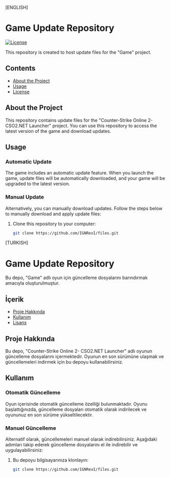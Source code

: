 [ENGLISH]
# Game Update Repository

[![License](https://img.shields.io/badge/License-MIT-blue.svg)](https://opensource.org/licenses/MIT)

This repository is created to host update files for the "Game" project.

## Contents

- [About the Project](#about-the-project)
- [Usage](#usage)
- [License](#license)

## About the Project

This repository contains update files for the "Counter-Strike Online 2- CSO2.NET Launcher" project. You can use this repository to access the latest version of the game and download updates.

## Usage

### Automatic Update

The game includes an automatic update feature. When you launch the game, update files will be automatically downloaded, and your game will be upgraded to the latest version.

### Manual Update

Alternatively, you can manually download updates. Follow the steps below to manually download and apply update files:

1. Clone this repository to your computer:

   ```bash
   git clone https://github.com/IGNRexI/files.git

[TURKISH]
# Game Update Repository

Bu depo, "Game" adlı oyun için güncelleme dosyalarını barındırmak amacıyla oluşturulmuştur.

## İçerik

- [Proje Hakkında](#proje-hakkında)
- [Kullanım](#kullanım)
- [Lisans](#lisans)

## Proje Hakkında

Bu depo, "Counter-Strike Online 2- CSO2.NET Launcher" adlı oyunun güncelleme dosyalarını içermektedir. Oyunun en son sürümüne ulaşmak ve güncellemeleri indirmek için bu depoyu kullanabilirsiniz.

## Kullanım

### Otomatik Güncelleme

Oyun içerisinde otomatik güncelleme özelliği bulunmaktadır. Oyunu başlattığınızda, güncelleme dosyaları otomatik olarak indirilecek ve oyununuz en son sürüme yükseltilecektir.

### Manuel Güncelleme

Alternatif olarak, güncellemeleri manuel olarak indirebilirsiniz. Aşağıdaki adımları takip ederek güncelleme dosyalarını el ile indirebilir ve uygulayabilirsiniz:

1. Bu depoyu bilgisayarınıza klonlayın:

   ```bash
   git clone https://github.com/IGNRexI/files.git

